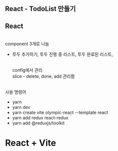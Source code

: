 ## React - TodoList 만들기

<h2>React</h2>
<br/>
component 3개로 나눔

- 투두 추가하기, 투두 진행 중 리스트, 투두 완료된 리스트,

  <br/>
  config에서 관리
  <br/>
  slice
  - delete, done, add 관리함
<br />
사용 명령어

- yarn
- yarn dev
- yarn create vite olympic-react --template react
- yarn add redux react-redux
- yarn add @reduxjs/toolkit

# React + Vite

